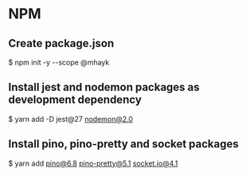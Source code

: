 # NPM

## Create package.json
$ npm init -y --scope @mhayk

## Install jest and nodemon packages as development dependency
$ yarn add -D jest@27 nodemon@2.0

## Install pino, pino-pretty and socket packages
$ yarn add pino@6.8 pino-pretty@5.1 socket.io@4.1



